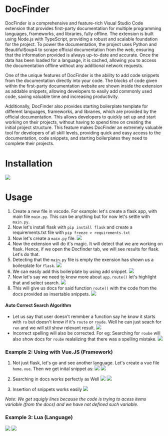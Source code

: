 # DocFinder

DocFinder is a comprehensive and feature-rich Visual Studio Code extension that provides first-party documentation for multiple programming languages, frameworks, and libraries, fully offline. The extension is built using Node.js with TypeScript, providing a robust and scalable foundation for the project. To power the documentation, the project uses Python and BeautifulSoup4 to scrape official documentation from the web, ensuring that the information provided is always up-to-date and accurate. Once the data has been loaded for a language, it is cached, allowing you to access the documentation offline without any additional network requests.

One of the unique features of DocFinder is the ability to add code snippets from the documentation directly into your code. The blocks of code given within the first-party documentation website are shown inside the extension as addable snippets, allowing developers to easily add commonly used code, saving valuable time and increasing productivity.

Additionally, DocFinder also provides starting boilerplate template for different languages, frameworks, and libraries, which are provided by the official documentation. This allows developers to quickly set up and start working on their projects, without having to spend time on creating the initial project structure. This feature makes DocFinder an extremely valuable tool for developers of all skill levels, providing quick and easy access to the documentation, code snippets, and starting boilerplates they need to complete their projects.

# Installation

![](https://i.imgur.com/yrhOP2l.png)

# Usage

1. Create a new file in vscode. For example: let's create a flask app, with main file `main.py`. This can be anything but for now let's settle with `main.py`.
2. Now let's install flask with `pip install flask` and create a requirements.txt file with `pip freeze > requirements.txt`
3. Now let's create a `main.py` file.
   ![](https://i.imgur.com/LgE9j4v.png)
4. Now the extension will do it's magic. It will detect that we are working on flask. Hence, if we open the Docfinder tab, we will see results for flask. Let's do that.
5. Detecting that the `main.py` file is empty the exension has shown us a boilerplate for `flask`.
   ![](https://i.imgur.com/Afwg8Km.png)
6. We can easily add this boilerplate by using add snippet.
   ![](https://i.imgur.com/Afwg8Km.png)
7. Now let's say we need to know more about `app.route()` let's highlight that and select search.
   ![](https://i.imgur.com/K2uxyta.png)
8. This will give us docs for said function `route()` with the code from the docs provided as insertable snippets.
   ![](https://i.imgur.com/FzO4CyS.png)

#### Auto Correct Search Algorithm

- Let us say that user doesn't remmber a function say he know it starts with `ro` but doesn't know if it's `route` or `roude`. Well he can just seach for `ren` and we will stil show relevant result.
  ![](https://i.imgur.com/j8eEsV7.png)
- Incorrect spelling will also be corrected. For eg: Searching for `roube` will also show docs for `roube` realalizing that there was a spelling mistake.
  ![](https://i.imgur.com/nVUnWDQ.png)

### Example 2: Using with Vue.JS (Framework)

1. Not just flask, let's go and see another language. Let's create a vue file `home.vue`. Then we get inital snippet as:
   ![](https://i.imgur.com/BiBfbxE.png)
   ![](https://i.imgur.com/6LJBlDq.png)

2. Searching in docs works perfectly as Well
   ![](https://i.imgur.com/1H1fa2U.png)
   ![](https://i.imgur.com/M4ttgK6.png)

3. Insertion of snippets works easily
   ![](https://i.imgur.com/e27RE2V.png)

_Note: We get squigly lines because the code is trying to acess items variable (from the docs) and we have not defined such variable._

### Example 3: Lua (Language)

![](https://i.imgur.com/qEvAPqn.png)
![](https://i.imgur.com/pNLgqsB.png)
